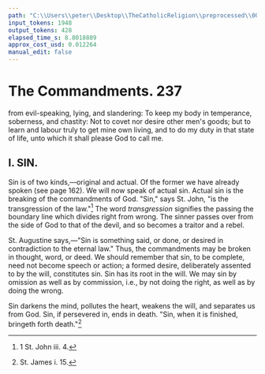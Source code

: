 ```yaml
---
path: "C:\\Users\\peter\\Desktop\\TheCatholicReligion\\preprocessed\\00254.jpg"
input_tokens: 1948
output_tokens: 428
elapsed_time_s: 8.8018889
approx_cost_usd: 0.012264
manual_edit: false
---
```

# The Commandments. 237

from evil-speaking, lying, and slandering: To
keep my body in temperance, soberness, and
chastity: Not to covet nor desire other men's
goods; but to learn and labour truly to get mine
own living, and to do my duty in that state of
life, unto which it shall please God to call me.

## I. SIN.

Sin is of two kinds,—original and actual. Of
the former we have already spoken (see page
162). We will now speak of actual sin. Actual
sin is the breaking of the commandments of
God. "Sin," says St. John, "is the transgression of the law."[^1] The word *transgression*
signifies the passing the boundary line which
divides right from wrong. The sinner passes
over from the side of God to that of the devil,
and so becomes a traitor and a rebel.

St. Augustine says,—"Sin is something said,
or done, or desired in contradiction to the eternal
law." Thus, the commandments may be broken
in thought, word, or deed. We should remember that sin, to be complete, need not become
speech or action; a formed desire, deliberately
assented to by the will, constitutes sin. Sin
has its root in the will. We may sin by
omission as well as by commission, i.e., by
not doing the right, as well as by doing the
wrong.

Sin darkens the mind, pollutes the heart,
weakens the will, and separates us from God.
Sin, if persevered in, ends in death. "Sin,
when it is finished, bringeth forth death."[^2]

[^1]: 1 St. John iii. 4.
[^2]: St. James i. 15.